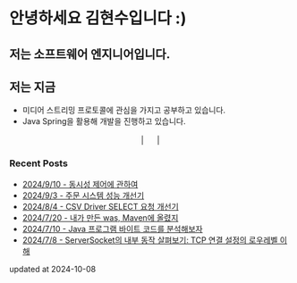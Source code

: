 # 안녕하세요 김현수입니다 :)
## 저는 소프트웨어 엔지니어입니다.

## 저는 지금
- 미디어 스트리밍 프로토콜에 관심을 가지고 공부하고 있습니다.
- Java Spring을 활용해 개발을 진행하고 있습니다.

<p align="center">
  <a href="mailto:22kimhynu5u@gmail.com"><img height="16" width="16" src="https://cdn.simpleicons.org/gmail/EA4335" /></a>  |  <a href="https://blog.kimhyun5u.com/"><img height="16" width="16" src="https://cdn.simpleicons.org/tistory/000000" /></a>  |  <a href="https://www.linkedin.com/in/kimhyun5u"> <img height="16" width="16" src="https://cdn.simpleicons.org/linkedin/0A66C2" /></a>
</p>

### Recent Posts
 - [2024/9/10 - 동시성 제어에 관하여](https://kimhyun5u.tistory.com/21)
 - [2024/9/3 - 주문 시스템 성능 개선기](https://kimhyun5u.tistory.com/20)
 - [2024/8/4 - CSV Driver SELECT 요청 개선기](https://kimhyun5u.tistory.com/19)
 - [2024/7/20 - 내가 만든 was, Maven에 올렸지](https://kimhyun5u.tistory.com/18)
 - [2024/7/10 - Java 프로그램 바이트 코드를 분석해보자](https://kimhyun5u.tistory.com/17)
 - [2024/7/8 - ServerSocket의 내부 동작 살펴보기: TCP 연결 설정의 로우레벨 이해](https://kimhyun5u.tistory.com/16)


updated at 2024-10-08